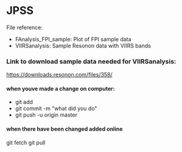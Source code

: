 # JPSS

File reference:

* FAnalysis_FPI_sample: Plot of FPI sample data
* VIIRSanalysis: Sample Resonon data with VIIRS bands

### Link to download sample data needed for VIIRSanalysis:
https://downloads.resonon.com/files/358/

#### when youve made a change on computer:
* git add <files changed>
* git commit -m "what did you do"
* git push -u origin master

#### when there have been changed added online
 git fetch
 git pull

